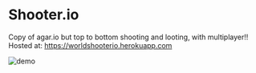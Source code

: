 # Shooter.io
Copy of agar.io but top to bottom shooting and looting, with multiplayer!!
Hosted at: 
https://worldshooterio.herokuapp.com

![demo](https://i.imgur.com/YDAzgcT.png)
